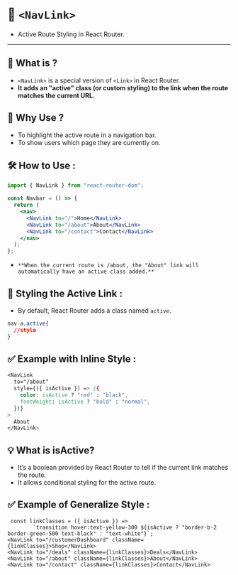 # 🔗 `<NavLink>` 
- Active Route Styling in React Router.
---

## 📌 What is <NavLink>?
- `<NavLink>` is a special version of `<Link>` in React Router.
- **It adds an "active" class (or custom styling) to the link when the route matches the current URL.**

## 🎯 Why Use <NavLink>?
- To highlight the active route in a navigation bar.
- To show users which page they are currently on.

## 🛠 How to Use : 
```jsx
import { NavLink } from "react-router-dom";

const Navbar = () => {
  return (
    <nav>
      <NavLink to="/">Home</NavLink>
      <NavLink to="/about">About</NavLink>
      <NavLink to="/contact">Contact</NavLink>
    </nav>
  );
};
```
- `**When the current route is /about, the "About" link will automatically have an active class added.**`

## 🎨 Styling the Active Link : 
- By default, React Router adds a class named `active`.
```css
nav a.active{
  //style
}
```
## ✅ Example with Inline Style :
```css
<NavLink
  to="/about"
  style={({ isActive }) => ({
    color: isActive ? "red" : "black",
    fontWeight: isActive ? "bold" : "normal",
  })}
>
  About
</NavLink>
```

## 💡 What is isActive?
- It’s a boolean provided by React Router to tell if the current link matches the route.
- It allows conditional styling for the active route.


## ✅ Example of Generalize Style :
```
 const linkClasses = ({ isActive }) =>
        `transition hover:text-yellow-300 ${isActive ? "border-b-2 border-green-500 text-black" : "text-white"}`;
<NavLink to="/customerDashboard" className={linkClasses}>Shop</NavLink>
<NavLink to="/deals" className={linkClasses}>Deals</NavLink>
<NavLink to="/about" className={linkClasses}>About</NavLink>
<NavLink to="/contact" className={linkClasses}>Contact</NavLink>       
```
